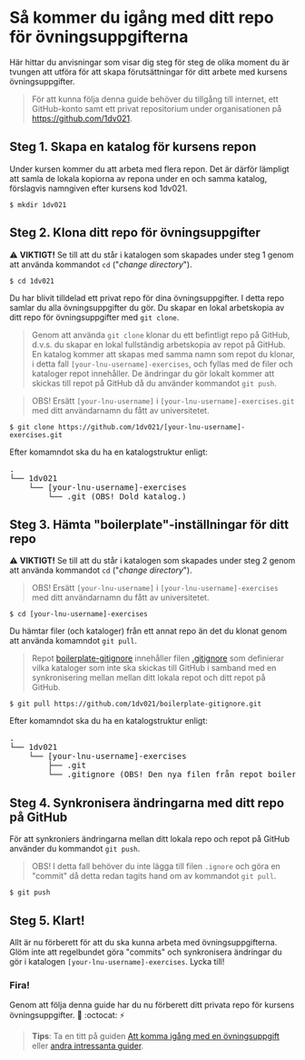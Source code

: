# Så kommer du igång med ditt repo för övningsuppgifterna

Här hittar du anvisningar som visar dig steg för steg de olika moment du är tvungen att utföra för att skapa förutsättningar för ditt arbete med kursens övningsuppgifter.

> För att kunna följa denna guide behöver du tillgång till internet, ett GitHub-konto samt ett privat repositorium under organisationen på https://github.com/1dv021. 

## Steg 1. Skapa en katalog för kursens repon

Under kursen kommer du att arbeta med flera repon. Det är därför lämpligt att samla de lokala kopiorna av repona under en och samma katalog, förslagvis namngiven efter kursens kod 1dv021.

`$ mkdir 1dv021`


## Steg 2. Klona ditt repo för övningsuppgifter

:warning: __VIKTIGT!__ Se till att du står i katalogen som skapades under steg 1 genom att använda kommandot `cd` ("_change directory_").

`$ cd 1dv021`

Du har blivit tilldelad ett privat repo för dina övningsuppgifter. I detta repo samlar du alla övningsuppgifter du gör. Du skapar en lokal arbetskopia av ditt repo för övningsuppgifter med `git clone`. 

> Genom att använda `git clone` klonar du ett befintligt repo på GitHub, d.v.s. du skapar en lokal fullständig arbetskopia av repot på GitHub. En katalog kommer att skapas med samma namn som repot du klonar, i detta fall `[your-lnu-username]-exercises`, och fyllas med de filer och kataloger repot innehåller. De ändringar du gör lokalt kommer att skickas till repot på GitHub då du använder kommandot `git push`.

> OBS! Ersätt `[your-lnu-username]` i `[your-lnu-username]-exercises.git` med ditt användarnamn du fått av universitetet.

`$ git clone https://github.com/1dv021/[your-lnu-username]-exercises.git`

Efter komamndot ska du ha en katalogstruktur enligt:

<pre>
.
└── 1dv021
    └── [your-lnu-username]-exercises
        └── .git (OBS! Dold katalog.)
</pre>

## Steg 3. Hämta "boilerplate"-inställningar för ditt repo

:warning: __VIKTIGT!__ Se till att du står i katalogen som skapades under steg 2 genom att använda kommandot `cd` ("_change directory_").

> OBS! Ersätt `[your-lnu-username]` i `[your-lnu-username]-exercises` med ditt användarnamn du fått av universitetet. 

`$ cd [your-lnu-username]-exercises`

Du hämtar filer (och kataloger) från ett annat repo än det du klonat genom att använda komamndot `git pull`. 
>Repot [boilerplate-gitignore](https://github.com/1dv021/boilerplate-gitignore) innehåller filen [.gitignore](https://git-scm.com/docs/gitignore) som definierar vilka kataloger som inte ska skickas till GitHub i samband med en synkronisering mellan mellan ditt lokala repot och ditt repot på GitHub.  

`$ git pull https://github.com/1dv021/boilerplate-gitignore.git`

Efter komamndot ska du ha en katalogstruktur enligt:

<pre>
.
└── 1dv021
    └── [your-lnu-username]-exercises
        ├── .git
        └── .gitignore (OBS! Den nya filen från repot boilerplate-ignore.)
</pre>


## Steg 4. Synkronisera ändringarna med ditt repo på GitHub

För att synkroniers ändringarna mellan ditt lokala repo och repot på GitHub använder du kommandot `git push`.

>OBS! I detta fall behöver du inte lägga till filen `.ignore` och göra en "commit" då detta redan tagits hand om av kommandot `git pull`.  

`$ git push`

## Steg 5. Klart!

Allt är nu förberett för att du ska kunna arbeta med övningsuppgifterna. Glöm inte att regelbundet göra "commits" och synkronisera ändringar du gör i katalogen `[your-lnu-username]-exercises`. Lycka till!

### Fira!

Genom att följa denna guide har du nu förberett ditt privata repo för kursens övningsuppgifter. :tada: :octocat: :zap:

> __Tips__: Ta en titt på guiden [Att komma igång med en övningsuppgift](../att-komma-igang-med-en-ovningsuppgift) eller [andra intressanta guider](../).